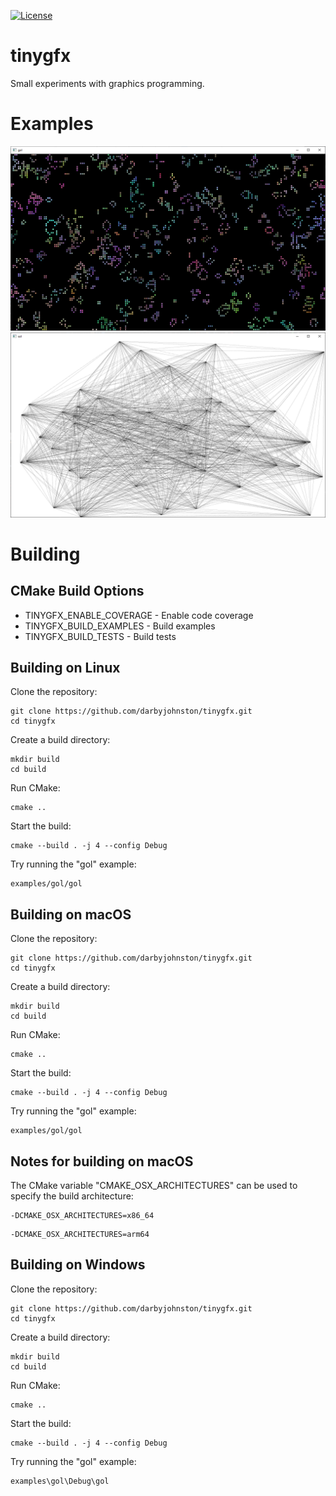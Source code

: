 [![License](https://img.shields.io/badge/License-BSD%203--Clause-blue.svg)](https://opensource.org/licenses/BSD-3-Clause)

tinygfx
=======
Small experiments with graphics programming.


Examples
========
![gol](etc/Images/gol.PNG)
![sol](etc/Images/sol.PNG)


Building
========
CMake Build Options
-------------------
* TINYGFX_ENABLE_COVERAGE - Enable code coverage
* TINYGFX_BUILD_EXAMPLES - Build examples
* TINYGFX_BUILD_TESTS - Build tests

Building on Linux
-----------------
Clone the repository:
```
git clone https://github.com/darbyjohnston/tinygfx.git
cd tinygfx
```
Create a build directory:
```
mkdir build
cd build
```
Run CMake:
```
cmake ..
```
Start the build:
```
cmake --build . -j 4 --config Debug
```
Try running the "gol" example:
```
examples/gol/gol
```

Building on macOS
-----------------
Clone the repository:
```
git clone https://github.com/darbyjohnston/tinygfx.git
cd tinygfx
```
Create a build directory:
```
mkdir build
cd build
```
Run CMake:
```
cmake ..
```
Start the build:
```
cmake --build . -j 4 --config Debug
```
Try running the "gol" example:
```
examples/gol/gol
```

Notes for building on macOS
---------------------------
The CMake variable "CMAKE_OSX_ARCHITECTURES" can be used to specify the build
architecture:
```
-DCMAKE_OSX_ARCHITECTURES=x86_64
```
```
-DCMAKE_OSX_ARCHITECTURES=arm64
```

Building on Windows
-------------------
Clone the repository:
```
git clone https://github.com/darbyjohnston/tinygfx.git
cd tinygfx
```
Create a build directory:
```
mkdir build
cd build
```
Run CMake:
```
cmake ..
```
Start the build:
```
cmake --build . -j 4 --config Debug
```
Try running the "gol" example:
```
examples\gol\Debug\gol
```
